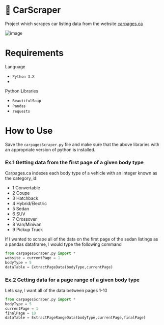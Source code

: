 # 🚗 CarScraper
 Project which scrapes car listing data from the website [carpages.ca](https://carpages.ca/) 
 
![image](https://github.com/Meelkhal/CarScraper/assets/52140659/5293f032-9c05-468b-bca0-62c64fd2cb1e)



# Requirements
Language

* `Python 3.X`
* 
Python Libraries
* `BeautifulSoup`
* `Pandas`
* `requests`

# How to Use

Save the `carpagesScraper.py` file and make sure that the above libraries with an appropriate version of python is installed.

### Ex.1 Getting data from the first page of a given body type

Carpages.ca indexes each body type of a vehicle with an integer known as the category_id

* 1 Convertable
* 2 Coupe
* 3 Hatchback
* 4 Hybrid/Electric
* 5 Sedan
* 6 SUV
* 7 Crossover
* 8 Van/Minivan
* 9 Pickup Truck

If I wanted to scrape all of the data on the first page of the sedan listings as a pandas dataframe, I would type the following command
```python
from carpagesScraper.py import *
website = currentPage = 1
bodyType = 5
dataTable = ExtractPageData(bodyType,currentPage)
```

### Ex.2 Getting data for a page range of a given body type
Lets say, I want all of the data between pages 1-10
```python
from carpagesScraper.py import *
bodyType = 5
currentPage = 1
finalPage = 10
dataTable = ExtractPageRangeData(bodyType,currentPage,finalPage)
```
